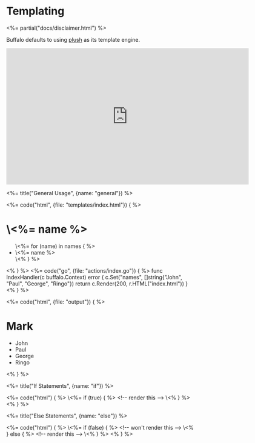 <h1>Templating</h1>

<%= partial("docs/disclaimer.html") %>

Buffalo defaults to using [plush](https://github.com/gobuffalo/plush) as its template engine.

<div class="video">
<iframe src="https://player.vimeo.com/video/207200621?portrait=0" width="640" height="360" frameborder="0" webkitallowfullscreen mozallowfullscreen allowfullscreen></iframe>
</div>

<%= title("General Usage", {name: "general"}) %>

<div class="code-tabs">
<%= code("html", {file: "templates/index.html"}) { %>
<h1>\<%= name %></h1>
<ul>
  \<%= for (name) in names { %>
    <li>\<%= name %></li>
  \<% } %>
</ul>
<% } %>
<%= code("go", {file: "actions/index.go"}) { %>
func IndexHandler(c buffalo.Context) error {
  c.Set("names", []string{"John", "Paul", "George", "Ringo"})
  return c.Render(200, r.HTML("index.html"))
}
<% } %>

<%= code("html", {file: "output"}) { %>
<h1>Mark</h1>
<ul>
  <li>John</li>
  <li>Paul</li>
  <li>George</li>
  <li>Ringo</li>
</ul>
<% } %>
</div>

<%= title("If Statements", {name: "if"}) %>

<%= code("html") { %>
\\<%= if (true) { %>
  \<!-- render this -->
\\<% } %>
<% } %>



<%= title("Else Statements", {name: "else"}) %>

<%= code("html") { %>
\\<%= if (false) { %>
  \<!-- won't render this -->
\\<% } else { %>
  \<!-- render this -->
\\<% } %>
<% } %>
